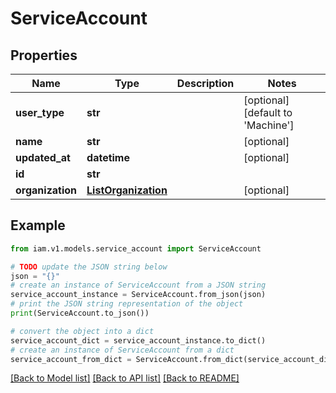 # ServiceAccount


## Properties

Name | Type | Description | Notes
------------ | ------------- | ------------- | -------------
**user_type** | **str** |  | [optional] [default to 'Machine']
**name** | **str** |  | [optional] 
**updated_at** | **datetime** |  | [optional] 
**id** | **str** |  | 
**organization** | [**ListOrganization**](ListOrganization.md) |  | [optional] 

## Example

```python
from iam.v1.models.service_account import ServiceAccount

# TODO update the JSON string below
json = "{}"
# create an instance of ServiceAccount from a JSON string
service_account_instance = ServiceAccount.from_json(json)
# print the JSON string representation of the object
print(ServiceAccount.to_json())

# convert the object into a dict
service_account_dict = service_account_instance.to_dict()
# create an instance of ServiceAccount from a dict
service_account_from_dict = ServiceAccount.from_dict(service_account_dict)
```
[[Back to Model list]](../README.md#documentation-for-models) [[Back to API list]](../README.md#documentation-for-api-endpoints) [[Back to README]](../README.md)


